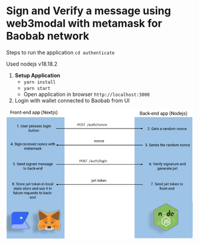 # Sign and Verify a message using web3modal with metamask for Baobab network

Steps to run the application
`cd authenticate`

Used nodejs v18.18.2 

1. **Setup Application**
    - `yarn install`
    - `yarn start`
    - Open application in browser `http://localhost:3000`
2. Login with wallet connected to Baobab from UI

![Authentication Flow](https://github.com/klaytn/klaytn-dapp-kit/blob/main/authenticate/docs/authentication_flow.png?raw=true)